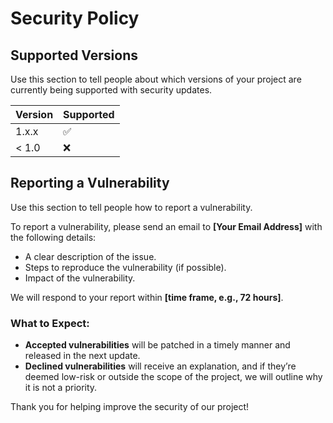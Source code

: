 # Security Policy

## Supported Versions

Use this section to tell people about which versions of your project are currently being supported with security updates.

| Version | Supported          |
| ------- | ------------------ |
| 1.x.x   | :white_check_mark: |
| < 1.0   | :x:                |

## Reporting a Vulnerability

Use this section to tell people how to report a vulnerability.

To report a vulnerability, please send an email to **[Your Email Address]** with the following details:
- A clear description of the issue.
- Steps to reproduce the vulnerability (if possible).
- Impact of the vulnerability.

We will respond to your report within **[time frame, e.g., 72 hours]**.

### What to Expect:
- **Accepted vulnerabilities** will be patched in a timely manner and released in the next update.
- **Declined vulnerabilities** will receive an explanation, and if they’re deemed low-risk or outside the scope of the project, we will outline why it is not a priority.

Thank you for helping improve the security of our project!
